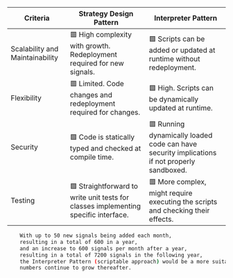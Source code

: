 | Criteria                      | Strategy Design Pattern                   | Interpreter Pattern                 |
| ----------------------------- | ----------------------------------------- | ----------------------------------- |
| Scalability and Maintainability | 🟥 High complexity with growth. Redeployment required for new signals. | 🟩 Scripts can be added or updated at runtime without redeployment. |
| Flexibility                   | 🟥 Limited. Code changes and redeployment required for changes. | 🟩 High. Scripts can be dynamically updated at runtime. |
| Security                      | 🟩 Code is statically typed and checked at compile time. | 🟥 Running dynamically loaded code can have security implications if not properly sandboxed. |
| Testing                       | 🟩 Straightforward to write unit tests for classes implementing specific interface. | 🟥 More complex, might require executing the scripts and checking their effects. |


``` bash 
    With up to 50 new signals being added each month, 
    resulting in a total of 600 in a year, 
    and an increase to 600 signals per month after a year, 
    resulting in a total of 7200 signals in the following year, 
    the Interpreter Pattern (scriptable approach) would be a more suitable solution as the 
    numbers continue to grow thereafter.
```